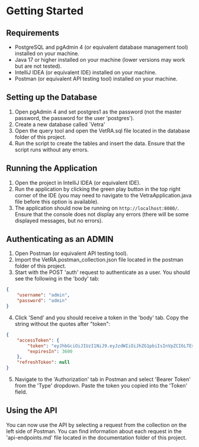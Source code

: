 # Getting Started

## Requirements
 - PostgreSQL and pgAdmin 4 (or equivalent database management tool) installed on your machine.
 - Java 17 or higher installed on your machine (lower versions may work but are not tested).
 - IntelliJ IDEA (or equivalent IDE) installed on your machine.
 - Postman (or equivalent API testing tool) installed on your machine.

## Setting up the Database
1. Open pgAdmin 4 and set postgres1 as the password (not the master password, the password for the user 'postgres').
2. Create a new database called `Vetra'
3. Open the query tool and open the VetRA.sql file located in the database folder of this project.
4. Run the script to create the tables and insert the data. Ensure that the script runs without any errors.

## Running the Application
1. Open the project in IntelliJ IDEA (or equivalent IDE).
2. Run the application by clicking the green play button in the top right corner of the IDE (you may need to navigate to the VetraApplication.java file before this option is available).
3. The application should now be running on `http://localhost:8080/`. Ensure that the console does not display any errors (there will be some displayed messages, but no errors).

## Authenticating as an ADMIN
1. Open Postman (or equivalent API testing tool).
2. Import the VetRA.postman_collection.json file located in the postman folder of this project.
3. Start with the POST 'auth' request to authenticate as a user. You should see the following in the 'body' tab:
```json
{
    "username": "admin",
    "password": "admin"
}
```
4. Click 'Send' and you should receive a token in the 'body' tab. Copy the string without the quotes after "token": 
```json
{
    "accessToken": {
        "token": "eyJhbGciOiJIUzI1NiJ9.eyJzdWIiOiJhZG1pbiIsInVpZCI6LTEsIm5iZiI6MTcxNjEyMTk4MCwiaXNzIjoiZnJhaG8tc2VjdXJpdHkiLCJleHAiOjE3MTYxMjU1ODAsImlhdCI6MTcxNjEyMTk4MCwiYXV0aG9yaXRpZXMiOlsiQURNSU4iXSwianRpIjoiNzcxNmQzMDItZTQ0Mi00NDczLThjYjYtMjU4ZWM2OGM5YzRkIn0.Knah1kZMUyQv63J2yXdtn2M5hUb7AAj65NYk9niTpKg",
        "expiresIn": 3600
    },
    "refreshToken": null
}
```
5. Navigate to the 'Authorization' tab in Postman and select 'Bearer Token' from the 'Type' dropdown. Paste the token you copied into the 'Token' field.

## Using the API
You can now use the API by selecting a request from the collection on the left side of Postman. You can find information about each request in the 'api-endpoints.md' file located in the documentation folder of this project.
